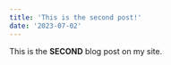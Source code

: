 ```yaml
---
title: 'This is the second post!'
date: '2023-07-02'
---
```


This is the **SECOND** blog post on my site.
